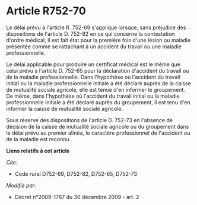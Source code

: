 # Article R752-70

Le délai prévu à l'article R. 752-69 s'applique lorsque, sans préjudice des dispositions de l'article D. 752-82 en ce qui
concerne la contestation d'ordre médical, il est fait état pour la première fois d'une lésion ou maladie présentée comme se
rattachant à un accident du travail ou une maladie professionnelle.

Le délai applicable pour produire un certificat médical est le même que celui prévu à l'article D. 752-65 pour la déclaration
d'accident du travail ou de la maladie professionnelle. Dans l'hypothèse où l'accident du travail initial ou la maladie
professionnelle initiale a été déclaré auprès de la caisse de mutualité sociale agricole, elle est tenue d'en informer le
groupement. De même, dans l'hypothèse où l'accident du travail initial ou la maladie professionnelle initiale a été déclaré
auprès du groupement, il est tenu d'en informer la caisse de mutualité sociale agricole.

Sous réserve des dispositions de l'article D. 752-73 en l'absence de décision de la caisse de mutualité sociale agricole ou
du groupement dans le délai prévu au premier alinéa, le caractère professionnel de l'accident ou de la maladie est reconnu.

**Liens relatifs à cet article**

_Cite_:

  - Code rural D752-69, D752-82, D752-65, D752-73

_Modifié par_:

  - Décret n°2009-1767 du 30 décembre 2009 - art. 2
